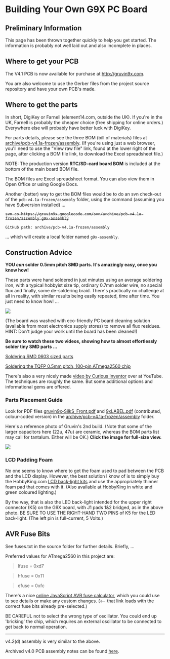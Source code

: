 # Building Your Own G9X PC Board #

## Preliminary Information ##

This page has been thrown together quickly to help you get started. The information is probably not well laid out and also incomplete in places.

## Where to get your PCB ##

The V4.1 PCB is now available for purchase at http://gruvin9x.com.

You are also welcome to use the Gerber files from the project source repository and have your own PCB's made.

## Where to get the parts ##

In short, DigiKey or Farnell (element14.com, outside the UK). If you're in the UK, Farnell is probably the cheaper choice (free shipping for online orders.) Everywhere else will probably have better luck with DigiKey.

For parts details, please see the three BOM (bill of materials) files at [archive/pcb-v4.1a-frozen/assembly](archive/pcb-v4.1a-frozen/assembly). (If you're using just a web browser, you'll need to use the "View raw file" link, found at the lower right of the page, after clicking a BOM file link, to download the Excel spreadsheet file.)

NOTE: The production version **RTC/SD-card board BOM** is included at the bottom of the main board BOM file.

The BOM files are Excel spreadsheet format. You can also view them in Open Office or using Google Docs.

Another (better) way to get the BOM files would be to do an svn check-out of the `pcb-v4.1a-frozen/assembly` folder, using the command (assuming you have Subversion installed) ...

~~```svn co https://gruvin9x.googlecode.com/svn/archive/pcb-v4.1a-frozen/assembly g9x-assembly```~~
```
GitHub path: archive/pcb-v4.1a-frozen/assembly
```

... which will create a local folder named `g9x-assembly`.

## Construction Advice ##

**YOU _can_ solder 0.5mm pitch SMD parts. It's amazingly easy, once you know how!**

These parts were hand soldered in just minutes using an average soldering iron, with a typical hobbyist size tip, ordinary 0.7mm solder wire, no special flux and finally, some de-soldering braid. There's practically no challenge at all in reality, with similar results being easily repeated, time after time. You just need to know how! ...

![](https://raw.githubusercontent.com/gruvin/gruvin9x/master/wiki/PcbAssembly.attach/smd-parts-macro.jpg)

(The board was washed with eco-friendly PC board cleaning solution (available from most electronics supply stores) to remove all flux residues. HINT: Don't judge your work until the board has been cleaned!)



**Be sure to watch these two videos, showing how to almost effortlessly solder tiny SMD parts ...**

[Soldering SMD 0603 sized parts](http://www.youtube.com/watch?v=nMZq0CZ67WY)

[Soldering the TQFP 0.5mm pitch, 100-pin ATmega2560 chip](http://www.youtube.com/watch?v=r69WvRybgCU)

There's also a very nicely made [video by Curious Inventor](http://www.youtube.com/watch?v=3NN7UGWYmBY) over at YouTube. The techniques are roughly the same. But some additional options and informational gems are offered.

### Parts Placement Guide ###

Look for PDF files [gruvin9x-SilkS\_Front.pdf](http://code.google.com/p/gruvin9x/source/browse/archive/pcb-v4.1a-frozen/assembly/gruvin9x-SilkS_Front.pdf) and [9xLABEL.pdf](http://code.google.com/p/gruvin9x/source/browse/archive/pcb-v4.1a-frozen/assembly/9xLABEL.pdf) (contributed, colour-coded version) in the [archive/pcb-v4.1a-frozen/assembly](http://code.google.com/p/gruvin9x/source/browse/#svn%2Farchive%2Fpcb-v4.1a-frozen%2Fassembly) folder.


Here's a reference photo of Gruvin's 2nd build. (Note that some of the larger capacitors here (22u, 47u) are ceramic, whereas the BOM parts list may call for tantalum. Either will be OK.) **Click the image for full-size view.**

<a href='https://raw.githubusercontent.com/gruvin/gruvin9x/master/wiki/PcbAssembly.attach/v41-reference.jpg'><img src='https://raw.githubusercontent.com/gruvin/gruvin9x/master/wiki/PcbAssembly.attach/v41-reference-small.jpg' /></a>


### LCD Padding Foam ###

No one seems to know where to get the foam used to pad between the PCB and the LCD display. However, the best solution I know of is to simply buy the HobbyKing.com [LCD back-light kits](http://www.hobbyking.com/hobbyking/store/uh_viewItem.asp?idProduct=16720) and use the appropriately thinner foam pad that comes with it. (Also available at HobbyKing in white and green coloured lighting.)

By the way, that is also the LED back-light intended for the upper right connector (K5) on the G9X board, with J1 pads 1&2 bridged, as in the above photo. BE SURE TO USE THE RIGHT-HAND TWO PINS of K5 for the LED back-light. (The left pin is full-current, 5 Volts.)


## AVR Fuse Bits ##

See fuses.txt in the source folder for further details. Briefly, ...

Preferred values for ATmega2560 in this project are:
> lfuse = 0xd7

> hfuse = 0x11

> efuse = 0xfc

There's a nice [online JavaScript AVR fuse calculator](http://www.frank-zhao.com/fusecalc/fusecalc.php?chip=atmega2560&LOW=D7&HIGH=11&EXTENDED=FC&LOCKBIT=FF), which you could use to see details or make any custom changes. (<-- that link loads with the correct fuse bits already pre-selected.)

BE CAREFUL not to select the wrong type of oscillator. You could end up 'bricking' the chip, which requires an external oscillator to be connected to get back to normal operation.


---

v4.2(d) assembly is very similar to the above.

Archived v4.0 PCB assembly notes can be found [here](V40Assembly.md).

